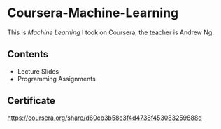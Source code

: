# Coursera-Machine-Learning
This is *Machine Learning* I took on Coursera, the teacher is Andrew Ng.

## Contents
* Lecture Slides 
* Programming Assignments

## Certificate
https://coursera.org/share/d60cb3b58c3f4d4738f453083259888d 
